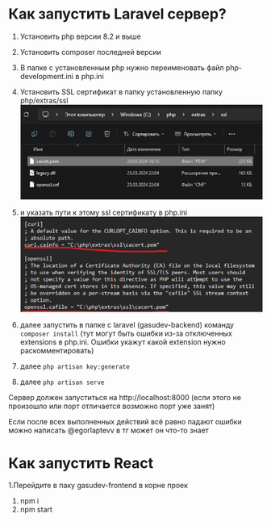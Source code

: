 # Как запустить Laravel сервер?
1. Установить php версии 8.2 и выше
2. Установить composer последней версии
3. В папке с установленным php нужно переименовать файл php-development.ini в php.ini
4. Установить SSL сертификат в папку установленную папку php/extras/ssl
![alt text](image.png)

5. и указать пути к этому ssl сертификату в php.ini
![alt text](image-1.png)
6. далее запустить в папке с laravel (gasudev-backend) команду ```composer install``` (тут могут быть ошибки из-за отключенных extensions в php.ini. Ошибки укажут какой extension нужно раскомментировать)
7. далее ```php artisan key:generate```
8. далее ```php artisan serve```

Сервер должен запуститься на http://localhost:8000 (если этого не произошло или порт отличается возможно порт уже занят)

Если после всех выполненных действий всё равно падают ошибки можно написать @egorlaptevv в тг может он что-то знает

# Как запустить React
1.Перейдите в паку gasudev-frontend в корне проек
1. npm i
2. npm start